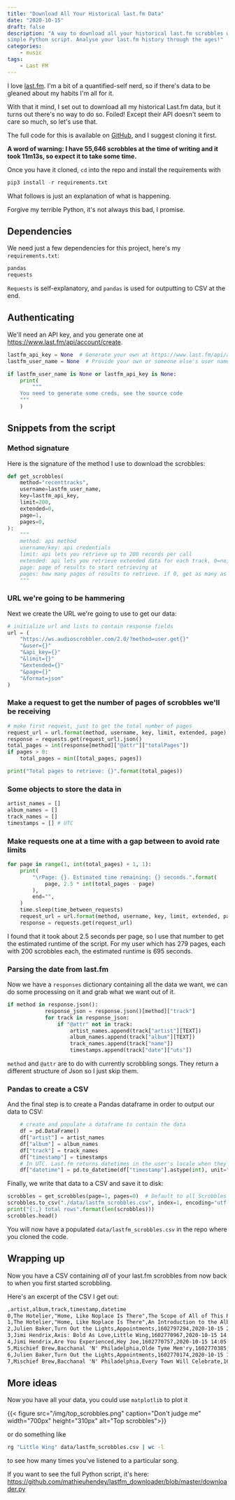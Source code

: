 ```yaml
---
title: "Download All Your Historical last.fm Data"
date: "2020-10-15"
draft: false
description: "A way to download all your historical last.fm scrobbles with a
simple Python script. Analyse your last.fm history through the ages!"
categories:
    - music
tags:
    - Last FM
---
```


I love [last.fm](https://www.last.fm/user/Mathieuhendey). I'm a bit of a
quantified-self nerd, so if there's data to be gleaned about my habits I'm all
for it.

With that it mind, I set out to download all my historical Last.fm data, but it
turns out there's no way to do so. Foiled! Except their API doesn't seem to care
so much, so let's use that.

The full code for this is available on
[GitHub](https://github.com/mathieuhendey/lastfm_downloader), and I suggest
cloning it first.

**A word of warning: I have 55,646 scrobbles at the time of writing and it took 11m13s, so expect
it to take some time.**

Once you have it cloned, `cd` into the repo and install the requirements with

```python
pip3 install -r requirements.txt
```

What follows is just an explanation of what is happening.

Forgive my terrible Python, it's not always this bad, I promise.

## Dependencies

We need just a few dependencies for this project, here's my `requirements.txt`:

```txt
pandas
requests
```

`Requests` is self-explanatory, and `pandas` is used for outputting to CSV at the end.

## Authenticating

We'll need an API key, and you generate one at <https://www.last.fm/api/account/create>.

```python {linenos=table,linenostart=1}
lastfm_api_key = None  # Generate your own at https://www.last.fm/api/account/create
lastfm_user_name = None  # Provide your own or someone else's user name

if lastfm_user_name is None or lastfm_api_key is None:
    print(
        """
    You need to generate some creds, see the source code
    """
    )
```

## Snippets from the script

### Method signature

Here is the signature of the method I use to download the scrobbles:

```python {linenos=table,linenostart=1}
def get_scrobbles(
    method="recenttracks",
    username=lastfm_user_name,
    key=lastfm_api_key,
    limit=200,
    extended=0,
    page=1,
    pages=0,
):
    """
    method: api method
    username/key: api credentials
    limit: api lets you retrieve up to 200 records per call
    extended: api lets you retrieve extended data for each track, 0=no, 1=yes
    page: page of results to start retrieving at
    pages: how many pages of results to retrieve. if 0, get as many as api can return.
    """
```

### URL we're going to be hammering

Next we create the URL we're going to use to get our data:

```python {linenos=table,linenostart=1}
# initialize url and lists to contain response fields
url = (
    "https://ws.audioscrobbler.com/2.0/?method=user.get{}"
    "&user={}"
    "&api_key={}"
    "&limit={}"
    "&extended={}"
    "&page={}"
    "&format=json"
)
```

### Make a request to get the number of pages of scrobbles we'll be receiving

```python {linenos=table,linenostart=1}
# make first request, just to get the total number of pages
request_url = url.format(method, username, key, limit, extended, page)
response = requests.get(request_url).json()
total_pages = int(response[method]["@attr"]["totalPages"])
if pages > 0:
    total_pages = min([total_pages, pages])

print("Total pages to retrieve: {}".format(total_pages))
```

### Some objects to store the data in

```python {linenos=table,linenostart=1}
artist_names = []
album_names = []
track_names = []
timestamps = [] # UTC
```

### Make requests one at a time with a gap between to avoid rate limits

```python {linenos=table,linenostart=1}
for page in range(1, int(total_pages) + 1, 1):
    print(
        "\rPage: {}. Estimated time remaining: {} seconds.".format(
            page, 2.5 * int(total_pages - page)
        ),
        end="",
    )
    time.sleep(time_between_requests)
    request_url = url.format(method, username, key, limit, extended, page)
    response = requests.get(request_url)
```

I found that it took about 2.5 seconds per page, so I use that number to get the
estimated runtime of the script. For my user which has 279 pages, each with 200
scrobbles each, the estimated runtime is 695 seconds.

### Parsing the date from last.fm

Now we have a `responses` dictionary containing all the data we want, we can do
some processing on it and grab what we want out of it.

```python {linenos=table,linenostart=1}
if method in response.json():
            response_json = response.json()[method]["track"]
            for track in response_json:
                if "@attr" not in track:
                    artist_names.append(track["artist"][TEXT])
                    album_names.append(track["album"][TEXT])
                    track_names.append(track["name"])
                    timestamps.append(track["date"]["uts"])
```

`method` and `@attr` are to do with currently scrobbling songs. They return a
different structure of Json so I just skip them.

### Pandas to create a CSV

And the final step is to create a Pandas dataframe in order to output our data to CSV:

```python {linenos=table,linenostart=1}
    # create and populate a dataframe to contain the data
    df = pd.DataFrame()
    df["artist"] = artist_names
    df["album"] = album_names
    df["track"] = track_names
    df["timestamp"] = timestamps
    # In UTC. Last.fm returns datetimes in the user's locale when they listened
    df["datetime"] = pd.to_datetime(df["timestamp"].astype(int), unit="s")
```

Finally, we write that data to a CSV and save it to disk:

```python {linenos=table,linenostart=1}
scrobbles = get_scrobbles(page=1, pages=0)  # Default to all Scrobbles
scrobbles.to_csv("./data/lastfm_scrobbles.csv", index=1, encoding="utf-8")
print("{:,} total rows".format(len(scrobbles)))
scrobbles.head()
```

You will now have a populated `data/lastfm_scrobbles.csv` in the repo where you cloned the code.

## Wrapping up

Now you have a CSV containing *all* of your last.fm scrobbles from now back to
when you first started scrobbling.

Here's an excerpt of the CSV I get out:

```txt
,artist,album,track,timestamp,datetime
0,The Hotelier,"Home, Like Noplace Is There",The Scope of All of This Rebuilding,1602839888,2020-10-16 09:18:08
1,The Hotelier,"Home, Like Noplace Is There",An Introduction to the Album,1602838447,2020-10-16 08:54:07
2,Julien Baker,Turn Out the Lights,Appointments,1602797294,2020-10-15 21:28:14
3,Jimi Hendrix,Axis: Bold As Love,Little Wing,1602770967,2020-10-15 14:09:27
4,Jimi Hendrix,Are You Experienced,Hey Joe,1602770757,2020-10-15 14:05:57
5,Mischief Brew,Bacchanal 'N' Philadelphia,Olde Tyme Mem'ry,1602770385,2020-10-15 13:59:45
6,Julien Baker,Turn Out the Lights,Appointments,1602770174,2020-10-15 13:56:14
7,Mischief Brew,Bacchanal 'N' Philadelphia,Every Town Will Celebrate,1602770173,2020-10-15 13:56:13
```

## More ideas

Now you have all your data, you could use `matplotlib` to plot it

{{< figure src="/img/top_scrobbles.png" caption="Don't judge me" width="700px"
height="310px" alt="Top scrobbles">}}

or do something like

```sh
rg "Little Wing" data/lastfm_scrobbles.csv | wc -l
```

to see how many times you've listened to a particular song.

If you want to see the full Python script, it's here:
<https://github.com/mathieuhendey/lastfm_downloader/blob/master/downloader.py>
